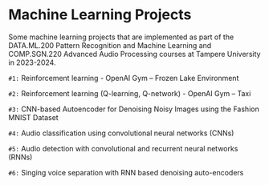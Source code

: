# Machine Learning Projects
Some machine learning projects that are implemented as part of the DATA.ML.200 Pattern Recognition and Machine Learning and COMP.SGN.220 Advanced Audio Processing courses at Tampere University in 2023-2024.

`#1:` Reinforcement learning - OpenAI Gym – Frozen Lake Environment

`#2:` Reinforcement learning (Q-learning, Q-network) - OpenAI Gym – Taxi 

`#3:` CNN-based Autoencoder for Denoising Noisy Images using the Fashion MNIST Dataset

`#4:` Audio classification using convolutional neural networks (CNNs) 

`#5:` Audio detection with convolutional and recurrent neural networks (RNNs)

`#6:` Singing voice separation with RNN based denoising auto-encoders
